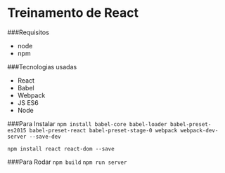 # Treinamento de React

###Requisitos
  * node
  * npm
 
###Tecnologias usadas
  * React
  * Babel
  * Webpack
  * JS ES6
  * Node

###Para Instalar
`npm install babel-core babel-loader babel-preset-es2015 babel-preset-react babel-preset-stage-0 webpack webpack-dev-server --save-dev`

`npm install react react-dom --save`

###Para Rodar
`npm build`
`npm run server`
